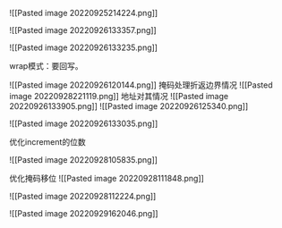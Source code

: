 ![[Pasted image 20220925214224.png]]

![[Pasted image 20220926133357.png]]





![[Pasted image 20220926133235.png]]


wrap模式：要回写。 

![[Pasted image 20220926120144.png]]
掩码处理折返边界情况
![[Pasted image 20220928221119.png]]
地址对其情况
![[Pasted image 20220926133905.png]]
![[Pasted image 20220926125340.png]]




![[Pasted image 20220926133035.png]]



优化increment的位数

![[Pasted image 20220928105835.png]]

优化掩码移位
![[Pasted image 20220928111848.png]]


![[Pasted image 20220928112224.png]]

![[Pasted image 20220929162046.png]]





